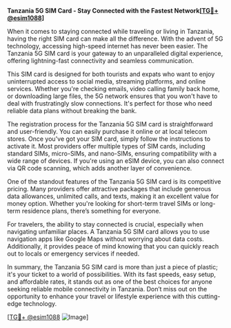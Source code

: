 **Tanzania 5G SIM Card - Stay Connected with the Fastest Network[[TG💪+ @esim1088](https://t.me/s/esim1088)]**

When it comes to staying connected while traveling or living in Tanzania, having the right SIM card can make all the difference. With the advent of 5G technology, accessing high-speed internet has never been easier. The Tanzania 5G SIM card is your gateway to an unparalleled digital experience, offering lightning-fast connectivity and seamless communication.

This SIM card is designed for both tourists and expats who want to enjoy uninterrupted access to social media, streaming platforms, and online services. Whether you're checking emails, video calling family back home, or downloading large files, the 5G network ensures that you won't have to deal with frustratingly slow connections. It's perfect for those who need reliable data plans without breaking the bank.

The registration process for the Tanzania 5G SIM card is straightforward and user-friendly. You can easily purchase it online or at local telecom stores. Once you've got your SIM card, simply follow the instructions to activate it. Most providers offer multiple types of SIM cards, including standard SIMs, micro-SIMs, and nano-SIMs, ensuring compatibility with a wide range of devices. If you're using an eSIM device, you can also connect via QR code scanning, which adds another layer of convenience.

One of the standout features of the Tanzania 5G SIM card is its competitive pricing. Many providers offer attractive packages that include generous data allowances, unlimited calls, and texts, making it an excellent value for money option. Whether you're looking for short-term travel SIMs or long-term residence plans, there’s something for everyone.

For travelers, the ability to stay connected is crucial, especially when navigating unfamiliar places. A Tanzania 5G SIM card allows you to use navigation apps like Google Maps without worrying about data costs. Additionally, it provides peace of mind knowing that you can quickly reach out to locals or emergency services if needed.

In summary, the Tanzania 5G SIM card is more than just a piece of plastic; it's your ticket to a world of possibilities. With its fast speeds, easy setup, and affordable rates, it stands out as one of the best choices for anyone seeking reliable mobile connectivity in Tanzania. Don’t miss out on the opportunity to enhance your travel or lifestyle experience with this cutting-edge technology. 

[[TG💪+ @esim1088](https://t.me/s/esim1088) ![Image](https://i.postimg.cc/Y0z9fWf4/image.png)]